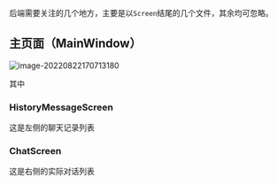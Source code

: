 后端需要关注的几个地方，主要是以`Screen`结尾的几个文件，其余均可忽略。

## 主页面（MainWindow）

![image-20220822170713180](http://img.funnysaltyfish.fun/i/2022/08/22/63034749649c8.png)

其中



### HistoryMessageScreen

这是左侧的聊天记录列表



### ChatScreen

这是右侧的实际对话列表 
